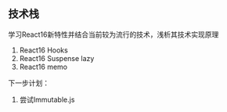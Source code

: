 ## 技术栈
学习React16新特性并结合当前较为流行的技术，浅析其技术实现原理

1. React16 Hooks
2. React16 Suspense lazy
3. React16 memo

下一步计划：
1. 尝试Immutable.js